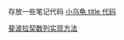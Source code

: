 存放一些笔记代码
[小乌龟 title 代码](https://github.com/ningyanke/book_p3/blob/master/code/turtle_practice.py)

[斐波拉契数列实现方法]()